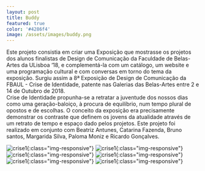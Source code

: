 ```yaml
---
layout: post
title: Buddy
featured: true
color: '#4286f4'
image: /assets/images/buddy.png
---
```


Este projeto consistia em criar uma Exposição que mostrasse os projetos dos alunos finalistas de Design de Comunicação da Faculdade de Belas-Artes da ULisboa ‘18, e complementá-la com um catálogo, um website e uma programação cultural e com conversas em torno do tema da exposição. Surgiu assim a 8ª Exposição de Design de Comunicação da FBAUL - Crise de Identidade, patente nas Galerias das Belas-Artes entre 2 e 14 de Outubro de 2018.  
Crise de Identidade propunha-se a retratar a juventude dos nossos dias como uma geração-baloiço, à procura de equilíbrio, num tempo plural de opostos e de escolhas. O conceito da exposição era precisamente demonstrar os contraste que definem os jovens da atualidade através de um retrato de tempo e espaço dado pelos projetos.
Este projeto foi realizado em conjunto com Beatriz Antunes, Catarina Fazenda,
Bruno santos, Margarida Silva,
Paloma Moniz e Ricardo Gonçalves.

![crise1](/assets/images/crise1.png){:class="img-responsive"}
![crise1](/assets/images/crise1.png){:class="img-responsive"}
![crise1](/assets/images/crise1.png){:class="img-responsive"}
![crise1](/assets/images/crise1.png){:class="img-responsive"}
![crise1](/assets/images/crise1.png){:class="img-responsive"}
![crise1](/assets/images/crise1.png){:class="img-responsive"}